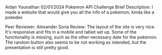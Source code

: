 Aidan Younathan
02/01/2024
Pokemon API Challenge
Brief Description: I made a website that would give you all the info of a pokemon, kinda like a pokedex

Peer Reviewer: Alexander Soria
Review: The layout of the site is very nice. It's responsive and fits in a mobile and tablet set up. Some of the functionality is missing, such as the other necessary date for the pokemon. The random button also seems to be not working as intended, but the presentation is still pretty good.
